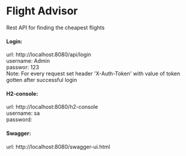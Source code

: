 # Flight Advisor

Rest API for finding the cheapest flights


#### Login:  
url: http://localhost:8080/api/login  
username: Admin  
passwor: 123  
Note: For every request set header 'X-Auth-Token' with value of token gotten after successful login

#### H2-console:  
url: http://localhost:8080/h2-console  
username: sa  
password:  

#### Swagger:  
url: http://localhost:8080/swagger-ui.html  
